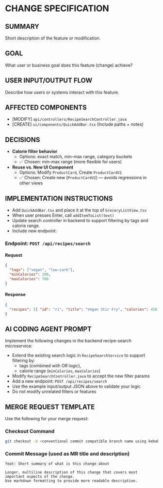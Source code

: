 # CHANGE SPECIFICATION

## SUMMARY

Short description of the feature or modification.

## GOAL

What user or business goal does this feature (change) achieve?

## USER INPUT/OUTPUT FLOW

Describe how users or systems interact with this feature.

## AFFECTED COMPONENTS

- [MODIFY] `api/controllers/RecipeSearchController.java`
- [CREATE] `ui/components/QuickAddBar.tsx`
  (Include paths + notes)

## DECISIONS

- **Calorie filter behavior**
  - Options: exact match, min-max range, category buckets
  - ✅ Chosen: min-max range (more flexible for users)
- **Reuse vs. New UI Component**
  - Options: Modify `ProductCard`, Create `ProductCardV2`
  - ✅ Chosen: Create new (`ProductCardV2`) — avoids regressions in other views

## IMPLEMENTATION INSTRUCTIONS

- Add `QuickAddBar.tsx` and place it at the top of `GroceryListView.tsx`
- When user presses Enter, call `addItemToList(text)`
- Update search controller in backend to support filtering by tags and calorie range.
- Include new endpoint:

### Endpoint: `POST /api/recipes/search`

#### Request

```json
{
  "tags": ["vegan", "low-carb"],
  "minCalories": 200,
  "maxCalories": 700
}
```

#### Response

```json
{
  "recipes": [{ "id": "r1", "title": "Vegan Stir Fry", "calories": 450 }]
}
```

## AI CODING AGENT PROMPT

Implement the following changes in the backend recipe-search microservice:

- Extend the existing search logic in `RecipeSearchService` to support filtering by:
  - tags (combined with OR logic),
  - calorie range (`minCalories`, `maxCalories`)
- Modify `RecipeSearchController.java` to accept the new filter params
- Add a new endpoint: `POST /api/recipes/search`
- Use the example input/output JSON above to validate your logic
- Do not modify unrelated filters or features

## MERGE REQUEST TEMPLATE

Use the following for your merge request:

### Checkout Command

```bash
git checkout -b <conventional commit compatible branch name using kebab case, start it with feat/feature-summary or refactor/ or fix/ etc>
```

### Commit Message (used as MR title and description)

```text
feat: Short summary of what is this change about

Longer, multiline description of this change that covers most important aspects of the change.
Use markdown formatting to provide more readable description.
```

